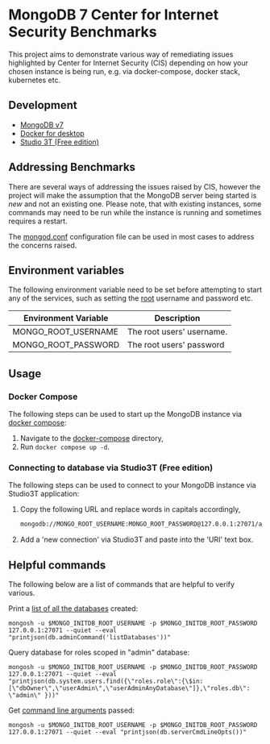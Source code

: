 # MongoDB 7 Center for Internet Security Benchmarks

This project aims to demonstrate various way of remediating issues highlighted by Center for Internet Security (CIS)
depending on how your chosen instance is being run, e.g. via docker-compose, docker stack, kubernetes etc.

## Development

- [MongoDB v7](https://www.mongodb.com/docs/manual/release-notes/7.0/)
- [Docker for desktop](https://www.docker.com/products/docker-desktop/)
- [Studio 3T (Free edition)](https://studio3t.com/free/)

## Addressing Benchmarks

There are several ways of addressing the issues raised by CIS, however the project will make the assumption that the MongoDB
server being started is _new_ and not an existing one. Please note, that with existing instances, some commands may need to be run
while the instance is running and sometimes requires a restart.

The [mongod.conf](./docker-compose/mongod.conf) configuration file can be used in most cases to address the concerns raised.

## Environment variables

The following environment variable need to be set before attempting to start any of the services, such as
setting the [root](https://www.mongodb.com/docs/manual/reference/built-in-roles/#root) username and password etc.

| Environment Variable | Description               |
| -------------------- | ------------------------- |
| MONGO_ROOT_USERNAME  | The root users' username. |
| MONGO_ROOT_PASSWORD  | The root users' password  |

## Usage

### Docker Compose

The following steps can be used to start up the MongoDB instance via [docker compose](https://docs.docker.com/compose/):

1. Navigate to the [docker-compose](/docker-compose/docker-compose.yaml) directory,
2. Run `docker compose up -d`.

### Connecting to database via Studio3T (Free edition)

The following steps can be used to connect to your MongoDB instance via Studio3T application:

1. Copy the following URL and replace words in capitals accordingly,

   ```markdown
   mongodb://MONGO_ROOT_USERNAME:MONGO_ROOT_PASSWORD@127.0.0.1:27071/admin?retryWrites=true&loadBalanced=false&serverSelectionTimeoutMS=2000&connectTimeoutMS=10000&authSource=admin&authMechanism=SCRAM-SHA-1
   ```

2. Add a 'new connection' via Studio3T and paste into the 'URI' text box.

## Helpful commands

The following below are a list of commands that are helpful to verify various.

Print a [list of all the databases](https://www.mongodb.com/docs/manual/reference/command/listDatabases/) created:

```shell
mongosh -u $MONGO_INITDB_ROOT_USERNAME -p $MONGO_INITDB_ROOT_PASSWORD 127.0.0.1:27071 --quiet --eval  "printjson(db.adminCommand('listDatabases'))"
```

Query database for roles scoped in "admin" database:

```shell
mongosh -u $MONGO_INITDB_ROOT_USERNAME -p $MONGO_INITDB_ROOT_PASSWORD 127.0.0.1:27071 --quiet --eval "printjson(db.system.users.find({\"roles.role\":{\$in:[\"dbOwner\",\"userAdmin\",\"userAdminAnyDatabase\"]},\"roles.db\": \"admin\" }))"
```

Get [command line arguments](https://www.mongodb.com/docs/manual/reference/command/getCmdLineOpts/#getcmdlineopts) passed:

```shell
mongosh -u $MONGO_INITDB_ROOT_USERNAME -p $MONGO_INITDB_ROOT_PASSWORD 127.0.0.1:27071 --quiet --eval "printjson(db.serverCmdLineOpts())"
```
